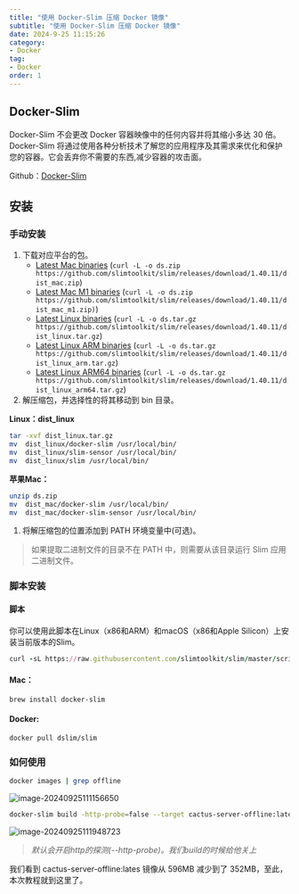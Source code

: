 ```yaml
---
title: "使用 Docker-Slim 压缩 Docker 镜像"
subtitle: "使用 Docker-Slim 压缩 Docker 镜像"
date: 2024-9-25 11:15:26
category:
- Docker
tag:
- Docker
order: 1
---
```


## Docker-Slim

Docker-Slim 不会更改 Docker 容器映像中的任何内容并将其缩小多达 30 倍。 Docker-Slim 将通过使用各种分析技术了解您的应用程序及其需求来优化和保护您的容器。它会丢弃你不需要的东西,减少容器的攻击面。

Github：[Docker-Slim](https://github.com/slimtoolkit/slim)

## 安装

### 手动安装

1. 下载对应平台的包。
   - [Latest Mac binaries](https://github.com/slimtoolkit/slim/releases/download/1.40.11/dist_mac.zip) (`curl -L -o ds.zip https://github.com/slimtoolkit/slim/releases/download/1.40.11/dist_mac.zip`)
   - [Latest Mac M1 binaries](https://github.com/slimtoolkit/slim/releases/download/1.40.11/dist_mac_m1.zip) (`curl -L -o ds.zip https://github.com/slimtoolkit/slim/releases/download/1.40.11/dist_mac_m1.zip)`)
   - [Latest Linux binaries](https://github.com/slimtoolkit/slim/releases/download/1.40.11/dist_linux.tar.gz) (`curl -L -o ds.tar.gz https://github.com/slimtoolkit/slim/releases/download/1.40.11/dist_linux.tar.gz`)
   - [Latest Linux ARM binaries](https://github.com/slimtoolkit/slim/releases/download/1.40.11/dist_linux_arm.tar.gz) (`curl -L -o ds.tar.gz https://github.com/slimtoolkit/slim/releases/download/1.40.11/dist_linux_arm.tar.gz`)
   - [Latest Linux ARM64 binaries](https://github.com/slimtoolkit/slim/releases/download/1.40.11/dist_linux_arm64.tar.gz) (`curl -L -o ds.tar.gz https://github.com/slimtoolkit/slim/releases/download/1.40.11/dist_linux_arm64.tar.gz`)
2. 解压缩包，并选择性的将其移动到 bin 目录。

**Linux：dist_linux**

```bash
tar -xvf dist_linux.tar.gz
mv  dist_linux/docker-slim /usr/local/bin/
mv  dist_linux/slim-sensor /usr/local/bin/
mv  dist_linux/slim /usr/local/bin/
```

**苹果Mac：**

```bash
unzip ds.zip
mv  dist_mac/docker-slim /usr/local/bin/
mv  dist_mac/docker-slim-sensor /usr/local/bin/
```

1. 将解压缩包的位置添加到 PATH 环境变量中(可选)。

> 如果提取二进制文件的目录不在 PATH 中，则需要从该目录运行 Slim 应用二进制文件。

### 脚本安装

#### 脚本

你可以使用此脚本在Linux（x86和ARM）和macOS（x86和Apple Silicon）上安装当前版本的Slim。

```ruby
curl -sL https://raw.githubusercontent.com/slimtoolkit/slim/master/scripts/install-slim.sh | sudo -E bash -
```

#### Mac：

```shell
brew install docker-slim
```

#### Docker:

```shell
docker pull dslim/slim
```

### 如何使用

```bash
docker images | grep offline 
```

![image-20240925111156650](https://lixuanfengs.github.io/blog-images/vp/web/image-20240925111156650.png)

```bash
docker-slim build -http-probe=false --target cactus-server-offline:latest --tag cactus-server-offline:slim
```

![image-20240925111948723](https://lixuanfengs.github.io/blog-images/vp/web/image-20240925111948723.png)

> *默认会开启http的探测(--http-probe)。我们build的时候给他关上*

我们看到 cactus-server-offline:lates 镜像从 596MB 减少到了 352MB，至此，本次教程就到这里了。